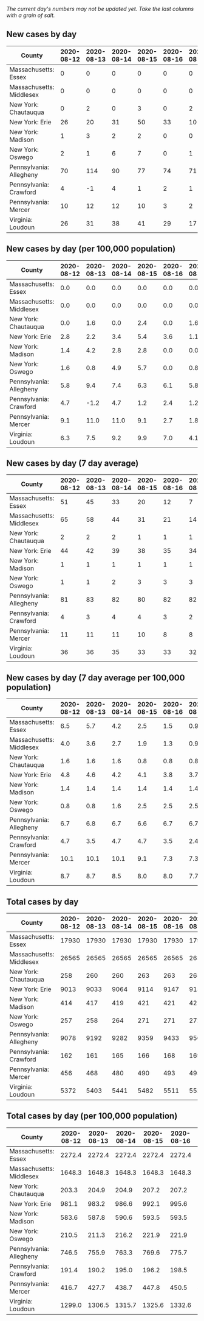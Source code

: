_The current day's numbers may not be updated yet. Take the last columns with a grain of salt._
## New cases by day

| County | 2020-08-12 | 2020-08-13 | 2020-08-14 | 2020-08-15 | 2020-08-16 | 2020-08-17 | 2020-08-18 |
| --- | --- | --- | --- | --- | --- | --- | --- |
| Massachusetts: Essex | 0 | 0 | 0 | 0 | 0 | 0 |  |
| Massachusetts: Middlesex | 0 | 0 | 0 | 0 | 0 | 0 |  |
| New York: Chautauqua | 0 | 2 | 0 | 3 | 0 | 2 |  |
| New York: Erie | 26 | 20 | 31 | 50 | 33 | 10 |  |
| New York: Madison | 1 | 3 | 2 | 2 | 0 | 0 |  |
| New York: Oswego | 2 | 1 | 6 | 7 | 0 | 1 |  |
| Pennsylvania: Allegheny | 70 | 114 | 90 | 77 | 74 | 71 | 45 |
| Pennsylvania: Crawford | 4 | -1 | 4 | 1 | 2 | 1 | 3 |
| Pennsylvania: Mercer | 10 | 12 | 12 | 10 | 3 | 2 | 9 |
| Virginia: Loudoun | 26 | 31 | 38 | 41 | 29 | 17 | 24 |

## New cases by day (per 100,000 population)

| County | 2020-08-12 | 2020-08-13 | 2020-08-14 | 2020-08-15 | 2020-08-16 | 2020-08-17 | 2020-08-18 |
| --- | --- | --- | --- | --- | --- | --- | --- |
| Massachusetts: Essex | 0.0 | 0.0 | 0.0 | 0.0 | 0.0 | 0.0 |  |
| Massachusetts: Middlesex | 0.0 | 0.0 | 0.0 | 0.0 | 0.0 | 0.0 |  |
| New York: Chautauqua | 0.0 | 1.6 | 0.0 | 2.4 | 0.0 | 1.6 |  |
| New York: Erie | 2.8 | 2.2 | 3.4 | 5.4 | 3.6 | 1.1 |  |
| New York: Madison | 1.4 | 4.2 | 2.8 | 2.8 | 0.0 | 0.0 |  |
| New York: Oswego | 1.6 | 0.8 | 4.9 | 5.7 | 0.0 | 0.8 |  |
| Pennsylvania: Allegheny | 5.8 | 9.4 | 7.4 | 6.3 | 6.1 | 5.8 | 3.7 |
| Pennsylvania: Crawford | 4.7 | -1.2 | 4.7 | 1.2 | 2.4 | 1.2 | 3.5 |
| Pennsylvania: Mercer | 9.1 | 11.0 | 11.0 | 9.1 | 2.7 | 1.8 | 8.2 |
| Virginia: Loudoun | 6.3 | 7.5 | 9.2 | 9.9 | 7.0 | 4.1 | 5.8 |

## New cases by day (7 day average)

| County | 2020-08-12 | 2020-08-13 | 2020-08-14 | 2020-08-15 | 2020-08-16 | 2020-08-17 | 2020-08-18 |
| --- | --- | --- | --- | --- | --- | --- | --- |
| Massachusetts: Essex | 51 | 45 | 33 | 20 | 12 | 7 |  |
| Massachusetts: Middlesex | 65 | 58 | 44 | 31 | 21 | 14 |  |
| New York: Chautauqua | 2 | 2 | 2 | 1 | 1 | 1 |  |
| New York: Erie | 44 | 42 | 39 | 38 | 35 | 34 |  |
| New York: Madison | 1 | 1 | 1 | 1 | 1 | 1 |  |
| New York: Oswego | 1 | 1 | 2 | 3 | 3 | 3 |  |
| Pennsylvania: Allegheny | 81 | 83 | 82 | 80 | 82 | 82 | 77 |
| Pennsylvania: Crawford | 4 | 3 | 4 | 4 | 3 | 2 | 2 |
| Pennsylvania: Mercer | 11 | 11 | 11 | 10 | 8 | 8 | 8 |
| Virginia: Loudoun | 36 | 36 | 35 | 33 | 33 | 32 | 29 |

## New cases by day (7 day average per 100,000 population)

| County | 2020-08-12 | 2020-08-13 | 2020-08-14 | 2020-08-15 | 2020-08-16 | 2020-08-17 | 2020-08-18 |
| --- | --- | --- | --- | --- | --- | --- | --- |
| Massachusetts: Essex | 6.5 | 5.7 | 4.2 | 2.5 | 1.5 | 0.9 |  |
| Massachusetts: Middlesex | 4.0 | 3.6 | 2.7 | 1.9 | 1.3 | 0.9 |  |
| New York: Chautauqua | 1.6 | 1.6 | 1.6 | 0.8 | 0.8 | 0.8 |  |
| New York: Erie | 4.8 | 4.6 | 4.2 | 4.1 | 3.8 | 3.7 |  |
| New York: Madison | 1.4 | 1.4 | 1.4 | 1.4 | 1.4 | 1.4 |  |
| New York: Oswego | 0.8 | 0.8 | 1.6 | 2.5 | 2.5 | 2.5 |  |
| Pennsylvania: Allegheny | 6.7 | 6.8 | 6.7 | 6.6 | 6.7 | 6.7 | 6.3 |
| Pennsylvania: Crawford | 4.7 | 3.5 | 4.7 | 4.7 | 3.5 | 2.4 | 2.4 |
| Pennsylvania: Mercer | 10.1 | 10.1 | 10.1 | 9.1 | 7.3 | 7.3 | 7.3 |
| Virginia: Loudoun | 8.7 | 8.7 | 8.5 | 8.0 | 8.0 | 7.7 | 7.0 |

## Total cases by day

| County | 2020-08-12 | 2020-08-13 | 2020-08-14 | 2020-08-15 | 2020-08-16 | 2020-08-17 | 2020-08-18 |
| --- | --- | --- | --- | --- | --- | --- | --- |
| Massachusetts: Essex | 17930 | 17930 | 17930 | 17930 | 17930 | 17930 |  |
| Massachusetts: Middlesex | 26565 | 26565 | 26565 | 26565 | 26565 | 26565 |  |
| New York: Chautauqua | 258 | 260 | 260 | 263 | 263 | 265 |  |
| New York: Erie | 9013 | 9033 | 9064 | 9114 | 9147 | 9157 |  |
| New York: Madison | 414 | 417 | 419 | 421 | 421 | 421 |  |
| New York: Oswego | 257 | 258 | 264 | 271 | 271 | 272 |  |
| Pennsylvania: Allegheny | 9078 | 9192 | 9282 | 9359 | 9433 | 9504 | 9549 |
| Pennsylvania: Crawford | 162 | 161 | 165 | 166 | 168 | 169 | 172 |
| Pennsylvania: Mercer | 456 | 468 | 480 | 490 | 493 | 495 | 504 |
| Virginia: Loudoun | 5372 | 5403 | 5441 | 5482 | 5511 | 5528 | 5552 |

## Total cases by day (per 100,000 population)

| County | 2020-08-12 | 2020-08-13 | 2020-08-14 | 2020-08-15 | 2020-08-16 | 2020-08-17 | 2020-08-18 |
| --- | --- | --- | --- | --- | --- | --- | --- |
| Massachusetts: Essex | 2272.4 | 2272.4 | 2272.4 | 2272.4 | 2272.4 | 2272.4 |  |
| Massachusetts: Middlesex | 1648.3 | 1648.3 | 1648.3 | 1648.3 | 1648.3 | 1648.3 |  |
| New York: Chautauqua | 203.3 | 204.9 | 204.9 | 207.2 | 207.2 | 208.8 |  |
| New York: Erie | 981.1 | 983.2 | 986.6 | 992.1 | 995.6 | 996.7 |  |
| New York: Madison | 583.6 | 587.8 | 590.6 | 593.5 | 593.5 | 593.5 |  |
| New York: Oswego | 210.5 | 211.3 | 216.2 | 221.9 | 221.9 | 222.8 |  |
| Pennsylvania: Allegheny | 746.5 | 755.9 | 763.3 | 769.6 | 775.7 | 781.6 | 785.3 |
| Pennsylvania: Crawford | 191.4 | 190.2 | 195.0 | 196.2 | 198.5 | 199.7 | 203.2 |
| Pennsylvania: Mercer | 416.7 | 427.7 | 438.7 | 447.8 | 450.5 | 452.4 | 460.6 |
| Virginia: Loudoun | 1299.0 | 1306.5 | 1315.7 | 1325.6 | 1332.6 | 1336.8 | 1342.6 |
